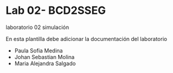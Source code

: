 # Lab 02- BCD2SSEG
laboratorio 02 simulación

En esta plantilla debe adicionar la documentación del laboratorio

* Paula Sofia Medina
* Johan Sebastian Molina
* Maria Alejandra Salgado

